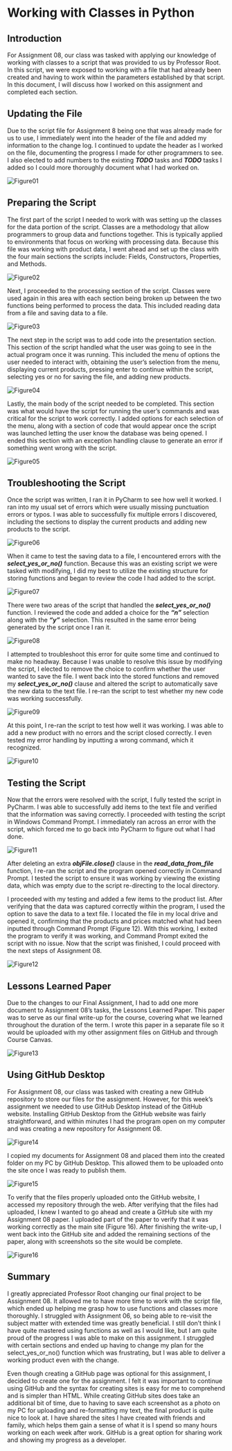 # Working with Classes in Python

## Introduction
For Assignment 08, our class was tasked with applying our knowledge of working with classes to a script that was provided to us by Professor Root. In this script, we were exposed to working with a file that had already been created and having to work within the parameters established by that script. In this document, I will discuss how I worked on this assignment and completed each section.

## Updating the File
Due to the script file for Assignment 8 being one that was already made for us to use, I immediately went into the header of the file and added my information to the change log. I continued to update the header as I worked on the file, documenting the progress I made for other programmers to see. I also elected to add numbers to the existing _**TODO**_ tasks and _**TODO**_ tasks I added so I could more thoroughly document what I had worked on.

![Figure01](https://user-images.githubusercontent.com/84411887/132266756-24ed71c1-af27-4819-a4e2-eddd1f8b7f47.JPG)

## Preparing the Script
The first part of the script I needed to work with was setting up the classes for the data portion of the script. Classes are a methodology that allow programmers to group data and functions together. This is typically applied to environments that focus on working with processing data. Because this file was working with product data, I went ahead and set up the class with the four main sections the scripts include: Fields, Constructors, Properties, and Methods.

![Figure02](https://user-images.githubusercontent.com/84411887/132266772-25327b78-f0d3-485f-a5fb-08bd74d244ee.JPG)

Next, I proceeded to the processing section of the script. Classes were used again in this area with each section being broken up between the two functions being performed to process the data. This included reading data from a file and saving data to a file. 

![Figure03](https://user-images.githubusercontent.com/84411887/132266783-31976399-358a-43ee-92d5-971ea9329d73.JPG)

The next step in the script was to add code into the presentation section. This section of the script handled what the user was going to see in the actual program once it was running. This included the menu of options the user needed to interact with, obtaining the user’s selection from the menu, displaying current products, pressing enter to continue within the script, selecting yes or no for saving the file, and adding new products.

![Figure04](https://user-images.githubusercontent.com/84411887/132266809-d521ca52-c2e3-47a3-955f-2ca7641a087a.JPG)

Lastly, the main body of the script needed to be completed. This section was what would have the script for running the user’s commands and was critical for the script to work correctly. I added options for each selection of the menu, along with a section of code that would appear once the script was launched letting the user know the database was being opened. I ended this section with an exception handling clause to generate an error if something went wrong with the script.

![Figure05](https://user-images.githubusercontent.com/84411887/132266821-e51e2c9e-86af-4779-85be-6315d913d199.JPG)

## Troubleshooting the Script
Once the script was written, I ran it in PyCharm to see how well it worked. I ran into my usual set of errors which were usually missing punctuation errors or typos. I was able to successfully fix multiple errors I discovered, including the sections to display the current products and adding new products to the script. 

![Figure06](https://user-images.githubusercontent.com/84411887/132266837-ea1a2ea9-fffe-4c8e-909d-fb22e0184e3f.JPG)

When it came to test the saving data to a file, I encountered errors with the _**select_yes_or_no()**_ function. Because this was an existing script we were tasked with modifying, I did my best to utilize the existing structure for storing functions and began to review the code I had added to the script.

![Figure07](https://user-images.githubusercontent.com/84411887/132266886-f378f04e-a5d0-41ab-b62e-770fae7d9fa8.JPG)

There were two areas of the script that handled the _**select_yes_or_no()**_ function. I reviewed the code and added a choice for the _**“n”**_ selection along with the _**“y”**_ selection. This resulted in the same error being generated by the script once I ran it. 

![Figure08](https://user-images.githubusercontent.com/84411887/132266924-ef97f343-a97e-48ac-9604-0f56979b7320.JPG)

I attempted to troubleshoot this error for quite some time and continued to make no headway. Because I was unable to resolve this issue by modifying the script, I elected to remove the choice to confirm whether the user wanted to save the file. I went back into the stored functions and removed my _**select_yes_or_no()**_ clause and altered the script to automatically save the new data to the text file. I re-ran the script to test whether my new code was working successfully. 

![Figure09](https://user-images.githubusercontent.com/84411887/132266935-236f0083-899f-4b2d-b2da-03a151e8928c.JPG)

At this point, I re-ran the script to test how well it was working. I was able to add a new product with no errors and the script closed correctly. I even tested my error handling by inputting a wrong command, which it recognized.

![Figure10](https://user-images.githubusercontent.com/84411887/132266945-44335453-824d-4d97-8483-c2e2265ed480.JPG)

## Testing the Script
Now that the errors were resolved with the script, I fully tested the script in PyCharm. I was able to successfully add items to the text file and verified that the information was saving correctly. I proceeded with testing the script in Windows Command Prompt. I immediately ran across an error with the script, which forced me to go back into PyCharm to figure out what I had done. 

![Figure11](https://user-images.githubusercontent.com/84411887/132266958-46b2e378-9295-447b-907a-1cefab54b09d.JPG)

After deleting an extra _**objFile.close()**_ clause in the _**read_data_from_file**_ function, I re-ran the script and the program opened correctly in Command Prompt. I tested the script to ensure it was working by viewing the existing data, which was empty due to the script re-directing to the local directory. 

I proceeded with my testing and added a few items to the product list. After verifying that the data was captured correctly within the program, I used the option to save the data to a text file. I located the file in my local drive and opened it, confirming that the products and prices matched what had been inputted through Command Prompt (Figure 12). With this working, I exited the program to verify it was working, and Command Prompt exited the script with no issue. Now that the script was finished, I could proceed with the next steps of Assignment 08.

![Figure12](https://user-images.githubusercontent.com/84411887/132266972-4cf21740-f1a2-4f31-9233-e04992f42f9d.JPG)

## Lessons Learned Paper
Due to the changes to our Final Assignment, I had to add one more document to Assignment 08’s tasks, the Lessons Learned Paper. This paper was to serve as our final write-up for the course, covering what we learned throughout the duration of the term. I wrote this paper in a separate file so it would be uploaded with my other assignment files on GitHub and through Course Canvas.

![Figure13](https://user-images.githubusercontent.com/84411887/132266982-e76366a8-94e2-4ba7-b0dc-63ac6b7f0f4f.JPG)

## Using GitHub Desktop
For Assignment 08, our class was tasked with creating a new GitHub repository to store our files for the assignment. However, for this week’s assignment we needed to use GitHub Desktop instead of the GitHub website. Installing GitHub Desktop from the GitHub website was fairly straightforward, and within minutes I had the program open on my computer and was creating a new repository for Assignment 08.

![Figure14](https://user-images.githubusercontent.com/84411887/132266999-6e251192-f7cd-44a2-b2ad-26d2c8ebf718.JPG)

I copied my documents for Assignment 08 and placed them into the created folder on my PC by GitHub Desktop. This allowed them to be uploaded onto the site once I was ready to publish them.

![Figure15](https://user-images.githubusercontent.com/84411887/132267007-aac616bc-345d-49ec-b723-abf2ce32b6b9.JPG)

To verify that the files properly uploaded onto the GitHub website, I accessed my repository through the web. After verifying that the files had uploaded, I knew I wanted to go ahead and create a GitHub site with my Assignment 08 paper. I uploaded part of the paper to verify that it was working correctly as the main site (Figure 16). After finishing the write-up, I went back into the GitHub site and added the remaining sections of the paper, along with screenshots so the site would be complete.

![Figure16](https://user-images.githubusercontent.com/84411887/132267022-e3997db9-cebf-43f0-9fe3-520427a1c244.JPG)

## Summary
I greatly appreciated Professor Root changing our final project to be Assignment 08. It allowed me to have more time to work with the script file, which ended up helping me grasp how to use functions and classes more thoroughly. I struggled with Assignment 06, so being able to re-visit the subject matter with extended time was greatly beneficial. I still don’t think I have quite mastered using functions as well as I would like, but I am quite proud of the progress I was able to make on this assignment. I struggled with certain sections and ended up having to change my plan for the select_yes_or_no() function which was frustrating, but I was able to deliver a working product even with the change.

Even though creating a GitHub page was optional for this assignment, I decided to create one for the assignment. I felt it was important to continue using GitHub and the syntax for creating sites is easy for me to comprehend and is simpler than HTML. While creating GitHub sites does take an additional bit of time, due to having to save each screenshot as a photo on my PC for uploading and re-formatting my text, the final product is quite nice to look at. I have shared the sites I have created with friends and family, which helps them gain a sense of what it is I spend so many hours working on each week after work. GitHub is a great option for sharing work and showing my progress as a developer.
